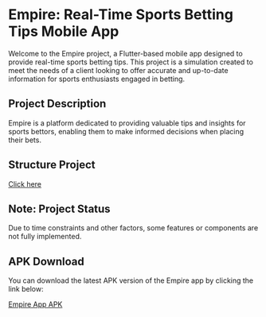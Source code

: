 # Empire: Real-Time Sports Betting Tips Mobile App
Welcome to the Empire project, a Flutter-based mobile app designed to provide real-time sports betting tips. This project is a simulation created to meet the needs of a client looking to offer accurate and up-to-date information for sports enthusiasts engaged in betting.

## Project Description
Empire is a platform dedicated to providing valuable tips and insights for sports bettors, enabling them to make informed decisions when placing their bets.

## Structure Project  
[Click here](https://drive.google.com/file/d/1zXuyexGOp-xNgva8qnLpRPo40VaqVHkr/view?usp=sharing)

## Note: Project Status

Due to time constraints and other factors, some features or components are not fully implemented.

## APK Download

You can download the latest APK version of the Empire app by clicking the link below:

[Empire App APK](https://drive.google.com/file/d/1MYjHl8zt6ohW6NJjHUXLKLj5HBzpeMxt/view?usp=sharing)


